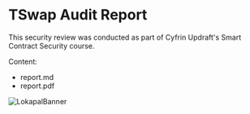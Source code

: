 # TSwap Audit Report

This security review was conducted as part of Cyfrin Updraft's Smart Contract Security course. 

Content:
- report.md
- report.pdf

![LokapalBanner](https://github.com/user-attachments/assets/14bc28f5-6c30-490c-8159-08acac29390b)
